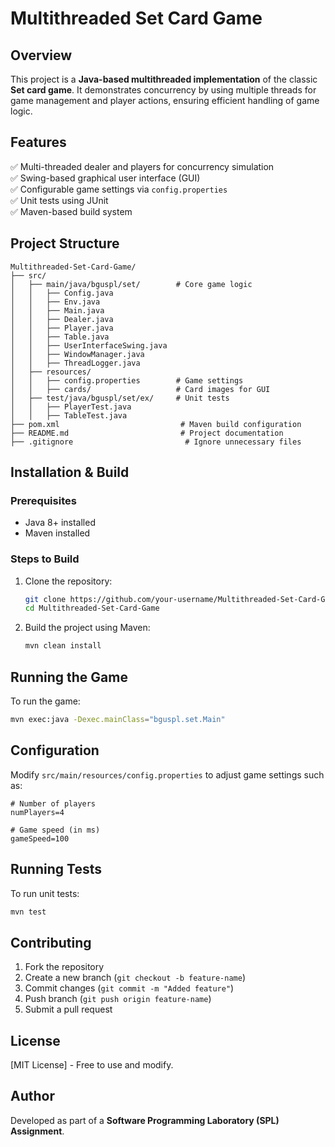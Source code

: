 # Multithreaded Set Card Game

## Overview
This project is a **Java-based multithreaded implementation** of the classic **Set card game**. It demonstrates concurrency by using multiple threads for game management and player actions, ensuring efficient handling of game logic.

## Features
✅ Multi-threaded dealer and players for concurrency simulation  
✅ Swing-based graphical user interface (GUI)  
✅ Configurable game settings via `config.properties`  
✅ Unit tests using JUnit  
✅ Maven-based build system  

## Project Structure
```
Multithreaded-Set-Card-Game/
├── src/
│   ├── main/java/bguspl/set/        # Core game logic
│   │   ├── Config.java
│   │   ├── Env.java
│   │   ├── Main.java
│   │   ├── Dealer.java
│   │   ├── Player.java
│   │   ├── Table.java
│   │   ├── UserInterfaceSwing.java
│   │   ├── WindowManager.java
│   │   ├── ThreadLogger.java
│   ├── resources/
│   │   ├── config.properties        # Game settings
│   │   ├── cards/                   # Card images for GUI
│   ├── test/java/bguspl/set/ex/     # Unit tests
│   │   ├── PlayerTest.java
│   │   ├── TableTest.java
├── pom.xml                           # Maven build configuration
├── README.md                         # Project documentation
├── .gitignore                         # Ignore unnecessary files
```

## Installation & Build
### Prerequisites
- Java 8+ installed
- Maven installed

### Steps to Build
1. Clone the repository:
   ```sh
   git clone https://github.com/your-username/Multithreaded-Set-Card-Game.git
   cd Multithreaded-Set-Card-Game
   ```
2. Build the project using Maven:
   ```sh
   mvn clean install
   ```

## Running the Game
To run the game:
```sh
mvn exec:java -Dexec.mainClass="bguspl.set.Main"
```

## Configuration
Modify `src/main/resources/config.properties` to adjust game settings such as:
```
# Number of players
numPlayers=4

# Game speed (in ms)
gameSpeed=100
```

## Running Tests
To run unit tests:
```sh
mvn test
```

## Contributing
1. Fork the repository
2. Create a new branch (`git checkout -b feature-name`)
3. Commit changes (`git commit -m "Added feature"`)
4. Push branch (`git push origin feature-name`)
5. Submit a pull request

## License
[MIT License] - Free to use and modify.

## Author
Developed as part of a **Software Programming Laboratory (SPL) Assignment**.

